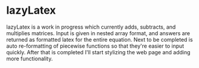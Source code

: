 # lazyLatex
lazyLatex is a work in progress which currently adds, subtracts, and multiplies matrices. Input is given in nested array format, and answers are returned as formatted latex for the entire equation. Next to be completed is auto re-formatting of piecewise functions so that they're easier to input quickly. After that is completed I'll start stylizing the web page and adding more functionality. 